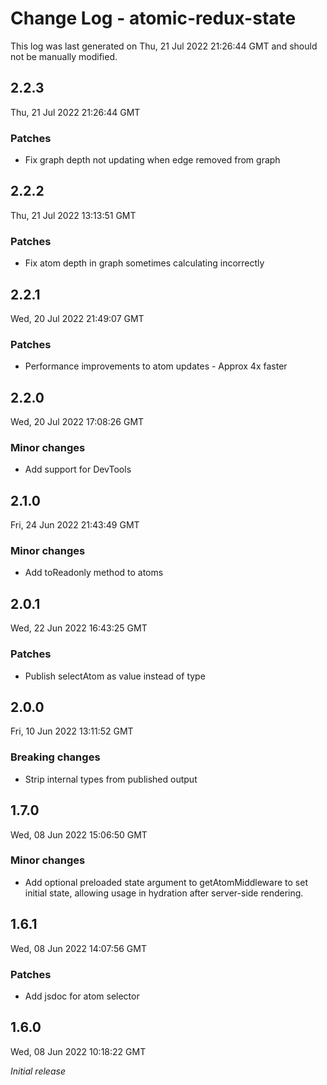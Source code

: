 # Change Log - atomic-redux-state

This log was last generated on Thu, 21 Jul 2022 21:26:44 GMT and should not be manually modified.

## 2.2.3
Thu, 21 Jul 2022 21:26:44 GMT

### Patches

- Fix graph depth not updating when edge removed from graph

## 2.2.2
Thu, 21 Jul 2022 13:13:51 GMT

### Patches

- Fix atom depth in graph sometimes calculating incorrectly

## 2.2.1
Wed, 20 Jul 2022 21:49:07 GMT

### Patches

- Performance improvements to atom updates - Approx 4x faster

## 2.2.0
Wed, 20 Jul 2022 17:08:26 GMT

### Minor changes

- Add support for DevTools

## 2.1.0
Fri, 24 Jun 2022 21:43:49 GMT

### Minor changes

- Add toReadonly method to atoms

## 2.0.1
Wed, 22 Jun 2022 16:43:25 GMT

### Patches

- Publish selectAtom as value instead of type

## 2.0.0
Fri, 10 Jun 2022 13:11:52 GMT

### Breaking changes

- Strip internal types from published output

## 1.7.0
Wed, 08 Jun 2022 15:06:50 GMT

### Minor changes

- Add optional preloaded state argument to getAtomMiddleware to set initial state, allowing usage in hydration after server-side rendering.

## 1.6.1
Wed, 08 Jun 2022 14:07:56 GMT

### Patches

- Add jsdoc for atom selector

## 1.6.0
Wed, 08 Jun 2022 10:18:22 GMT

_Initial release_

